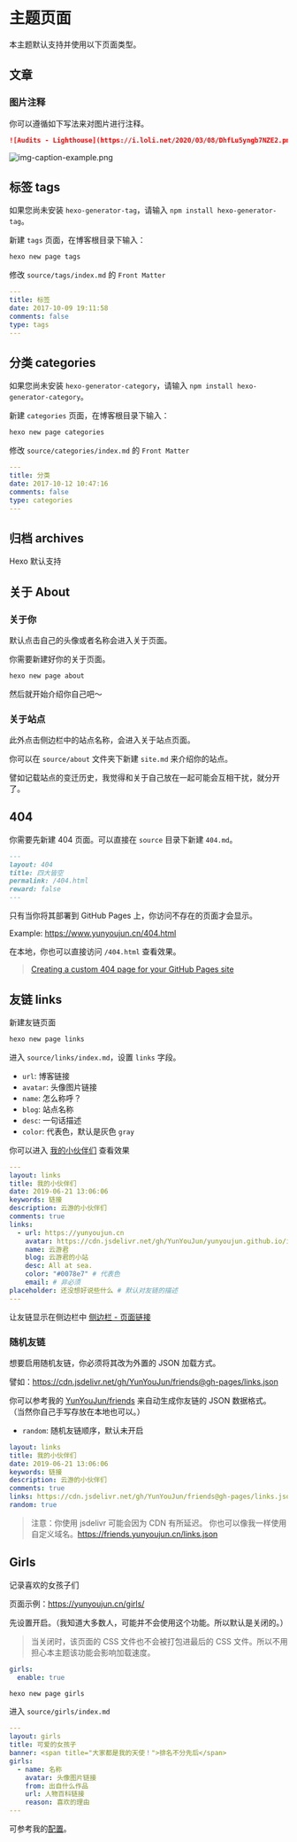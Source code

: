 # 主题页面

本主题默认支持并使用以下页面类型。

## 文章

### 图片注释

你可以遵循如下写法来对图片进行注释。

```md
![Audits - Lighthouse](https://i.loli.net/2020/03/08/DhfLu5yngb7NZE2.png)_谷歌浏览器 Audits - Lighthouse 检测分数_
```

![img-caption-example.png](https://i.loli.net/2020/03/19/2bOIPC3Wv4Gxetm.png)

## 标签 tags

如果您尚未安装 `hexo-generator-tag`，请输入 `npm install hexo-generator-tag`。

新建 `tags` 页面，在博客根目录下输入：

```sh
hexo new page tags
```

修改 `source/tags/index.md` 的 `Front Matter`

```yml {5}
---
title: 标签
date: 2017-10-09 19:11:58
comments: false
type: tags
---

```

## 分类 categories

如果您尚未安装 `hexo-generator-category`，请输入 `npm install hexo-generator-category`。

新建 `categories` 页面，在博客根目录下输入：

```sh
hexo new page categories
```

修改 `source/categories/index.md` 的 `Front Matter`

```yml {5}
---
title: 分类
date: 2017-10-12 10:47:16
comments: false
type: categories
---

```

## 归档 archives

Hexo 默认支持

## 关于 About

### 关于你

默认点击自己的头像或者名称会进入关于页面。

你需要新建好你的关于页面。

```sh
hexo new page about
```

然后就开始介绍你自己吧～

### 关于站点

此外点击侧边栏中的站点名称，会进入关于站点页面。

你可以在 `source/about` 文件夹下新建 `site.md` 来介绍你的站点。

譬如记载站点的变迁历史，我觉得和关于自己放在一起可能会互相干扰，就分开了。

## 404

你需要先新建 404 页面。可以直接在 `source` 目录下新建 `404.md`。

```md
---
layout: 404
title: 四大皆空
permalink: /404.html
reward: false
---
```

只有当你将其部署到 GitHub Pages 上，你访问不存在的页面才会显示。

Example: <https://www.yunyoujun.cn/404.html>

在本地，你也可以直接访问 `/404.html` 查看效果。

> [Creating a custom 404 page for your GitHub Pages site](https://help.github.com/en/github/working-with-github-pages/creating-a-custom-404-page-for-your-github-pages-site)

## 友链 links

新建友链页面

```sh
hexo new page links
```

进入 `source/links/index.md`，设置 `links` 字段。

- `url`: 博客链接
- `avatar`: 头像图片链接
- `name`: 怎么称呼？
- `blog`: 站点名称
- `desc`: 一句话描述
- `color`: 代表色，默认是灰色 `gray`

你可以进入 [我的小伙伴们](https://www.yunyoujun.cn/links/) 查看效果

```yml
---
layout: links
title: 我的小伙伴们
date: 2019-06-21 13:06:06
keywords: 链接
description: 云游的小伙伴们
comments: true
links:
  - url: https://yunyoujun.cn
    avatar: https://cdn.jsdelivr.net/gh/YunYouJun/yunyoujun.github.io/images/avatar.jpg
    name: 云游君
    blog: 云游君的小站
    desc: All at sea.
    color: "#0078e7" # 代表色
    email: # 非必须
placeholder: 还没想好说些什么 # 默认对友链的描述
---

```

让友链显示在侧边栏中 [侧边栏 - 页面链接](/guide/config.html#页面链接)

### 随机友链

想要启用随机友链，你必须将其改为外置的 JSON 加载方式。

譬如：<https://cdn.jsdelivr.net/gh/YunYouJun/friends@gh-pages/links.json>

你可以参考我的 [YunYouJun/friends](https://github.com/YunYouJun/friends) 来自动生成你友链的 JSON 数据格式。
（当然你自己手写存放在本地也可以。）

- `random`: 随机友链顺序，默认未开启

```yml
layout: links
title: 我的小伙伴们
date: 2019-06-21 13:06:06
keywords: 链接
description: 云游的小伙伴们
comments: true
links: https://cdn.jsdelivr.net/gh/YunYouJun/friends@gh-pages/links.json
random: true
```

> 注意：你使用 jsdelivr 可能会因为 CDN 有所延迟。
> 你也可以像我一样使用自定义域名。<https://friends.yunyoujun.cn/links.json>

## Girls

记录喜欢的女孩子们

页面示例：<https://yunyoujun.cn/girls/>

先设置开启。（我知道大多数人，可能并不会使用这个功能。所以默认是关闭的。）

> 当关闭时，该页面的 CSS 文件也不会被打包进最后的 CSS 文件。所以不用担心本主题该功能会影响加载速度。

```yml
girls:
  enable: true
```

```sh
hexo new page girls
```

进入 `source/girls/index.md`

```yml
---
layout: girls
title: 可爱的女孩子
banner: <span title="大家都是我的天使！">排名不分先后</span>
girls:
  - name: 名称
    avatar: 头像图片链接
    from: 出自什么作品
    url: 人物百科链接
    reason: 喜欢的理由
---

```

可参考我的[配置](https://github.com/YunYouJun/yunyoujun.github.io/blob/hexo/source/girls/index.md)。
